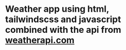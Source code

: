 # Weather app using html, tailwindscss and javascript combined with the api from [weatherapi.com](https://weatherapi.com)
